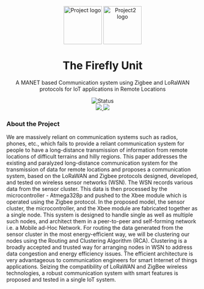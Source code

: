 <p align="center">
 <img width="100px" src="https://img.icons8.com/nolan/100/network.png" align="center" alt="Project logo" />
 <img width="100px" src="https://image.flaticon.com/icons/svg/878/878036.svg" align="center" alt="Project2 logo" />
 <h1 align="center">The Firefly Unit</h1>
 <p align="center">A MANET based Communication system using Zigbee and LoRaWAN protocols for IoT applications in Remote Locations</p>
</p>
  <p align="center">
      <img alt="Status" src="https://img.shields.io/badge/Status-Completed-blue.svg" />
    <br />
    <a href="https://code.visualstudio.com/">
      <img src="https://img.shields.io/badge/Supported%20by-VSCode%20Power%20User%20%E2%86%92-gray.svg?colorA=655BE1&colorB=4F44D6&style=for-the-badge"/>
    </a>
    <a href="https://nodejs.org/en/">
      <img src="https://img.shields.io/badge/Supported%20by-Node%20Cli.com%20%E2%86%92-gray.svg?colorA=61c265&colorB=4CAF50&style=for-the-badge"/>
    </a>
  </p>

### About the Project
We are massively reliant on communication systems such as radios, phones, etc., which fails to provide a reliant communication system for people to have a long-distance transmission of information from remote locations of difficult terrains and hilly regions. This paper addresses the existing and paralyzed long-distance communication system for the transmission of data for remote locations and proposes a communication system, based on the LoRaWAN and Zigbee protocols designed, developed, and tested on wireless sensor networks (WSN). The WSN records various data from the sensor cluster. This data is then processed by the microcontroller - Atmega328p and pushed to the Xbee module which is operated using the Zigbee protocol. In the proposed model, the sensor cluster, the microcontroller, and the Xbee module are fabricated together as a single node. This system is designed to handle single as well as multiple such nodes, and architect them in a peer-to-peer and self-forming network i.e. a Mobile ad-Hoc Network. For routing the data generated from the sensor cluster in the most energy-efficient way, we will be clustering our nodes using the Routing and Clustering Algorithm (RCA). Clustering is a broadly accepted and trusted way for arranging nodes in WSN to address data congestion and energy efficiency issues. The efficient architecture is very advantageous to communication engineers for smart Internet of things applications. Seizing the compatibility of LoRaWAN and ZigBee wireless technologies, a robust communication system with smart features is proposed and tested in a single IoT system.
